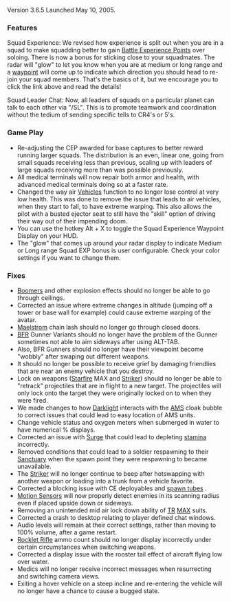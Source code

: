 Version 3.6.5 Launched May 10, 2005.

### Features

Squad Experience: We revised how experience is split out when you are in a squad
to make squadding better to gain
[Battle Experience Points](../terminology/Battle_Experience_Points.md) over
soloing. There is now a bonus for sticking close to your squadmates. The radar
will "glow" to let you know when you are at medium or long range and a
[waypoint](../terminology/Waypoint.md) will come up to indicate which direction
you should head to re-join your squad members. That's the basics of it, but we
encourage you to click the link above and read the details!

Squad Leader Chat: Now, all leaders of squads on a particular planet can talk to
each other via "/SL". This is to promote teamwork and coordination without the
tedium of sending specific tells to CR4's or 5's.

### Game Play

- Re-adjusting the CEP awarded for base captures to better reward running larger
  squads. The distribution is an even, linear one, going from small squads
  receiving less than previous, scaling up with leaders of large squads
  receiving more than was possible previously.
- All medical terminals will now repair both armor and health, with advanced
  medical terminals doing so at a faster rate.
- Changed the way air [Vehicles](../vehicles/index.md) function to no longer
  lose control at very low health. This was done to remove the issue that leads
  to air vehicles, when they start to fall, to have extreme warping. This also
  allows the pilot with a busted ejector seat to still have the "skill" option
  of driving their way out of their impending doom.
- You can use the hotkey Alt + X to toggle the Squad Experience Waypoint Display
  on your HUD.
- The "glow" that comes up around your radar display to indicate Medium or Long
  range Squad EXP bonus is user configurable. Check your color settings if you
  want to change them.

### Fixes

- [Boomers](../weapons/Adaptive_Construction_Engine.md#remote-detonated-charge-boomer)
  and other explosion effects should no longer be able to go through ceilings.
- Corrected an issue where extreme changes in altitude (jumping off a tower or
  base wall for example) could cause extreme warping of the avatar.
- [Maelstrom](../weapons/Maelstrom.md) chain lash should no longer go through
  closed doors.
- [BFR](../vehicles/BattleFrame_Robotics.md) Gunner Variants should no longer
  have the problem of the Gunner sometimes not able to aim sideways after using
  ALT-TAB.
- Also, BFR Gunners should no longer have their viewpoint become "wobbly" after
  swaping out different weapons.
- It should no longer be possible to receive grief by damaging friendlies that
  are near an enemy vehicle that you destroy.
- Lock on weapons ([Starfire](../armor/Starfire.md) MAX and
  [Striker](../weapons/Striker.md)) should no longer be able to "retrack"
  projectiles that are in flight to a new target. The projectiles will only lock
  onto the target they were originally locked on to when they were fired.
- We made changes to how [Darklight](../implants/Darklight.md) interacts with
  the [AMS](../vehicles/Advanced_Mobile_Station.md) cloak bubble to correct
  issues that could lead to easy location of AMS units.
- Change vehicle status and oxygen meters when submerged in water to have
  numerical % displays.
- Corrected an issue with [Surge](../implants/Surge.md) that could lead to
  depleting [stamina](../terminology/Stamina.md) incorrectly.
- Removed conditions that could lead to a soldier respawning to their
  [Sanctuary](../locations/Sanctuary.md) when the spawn point they were
  respawning to became unavailable.
- The [Striker](../weapons/Striker.md) will no longer continue to beep after
  hotswapping with another weapon or loading into a trunk from a vehicle
  favorite.
- Corrected a blocking issue with CE deployables and
  [spawn tubes](../items/Respawn_Tube.md) .
- [Motion Sensors](../weapons/Adaptive_Construction_Engine.md#motion-sensor-alarm)
  will now properly detect enemies in its scanning radius even if placed upside
  down or sideways.
- Removing an unintended mid air lock down ability of
  [TR](../terminology/Terran_Republic.md) [MAX](../armor/Mechanized_Assault_Exo-Suit.md)
  suits.
- Corrected a crash to desktop relating to player defined chat windows.
- Audio levels will remain at their correct settings, rather than moving to 100%
  volume, after a game restart.
- [Rocklet Rifle](../weapons/Rocklet_Rifle.md) ammo count should no longer
  display incorrectly under certain circumstances when switching weapons.
- Corrected a display issue with the rooster tail effect of aircraft flying low
  over water.
- Medics will no longer receive incorrect messages when resurrecting and
  switching camera views.
- Exiting a hover vehicle on a steep incline and re-entering the vehicle will no
  longer have a chance to cause a bugged state.
